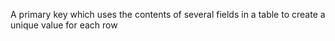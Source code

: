 A primary key which uses the contents of several fields in a table to create a unique value for each row
